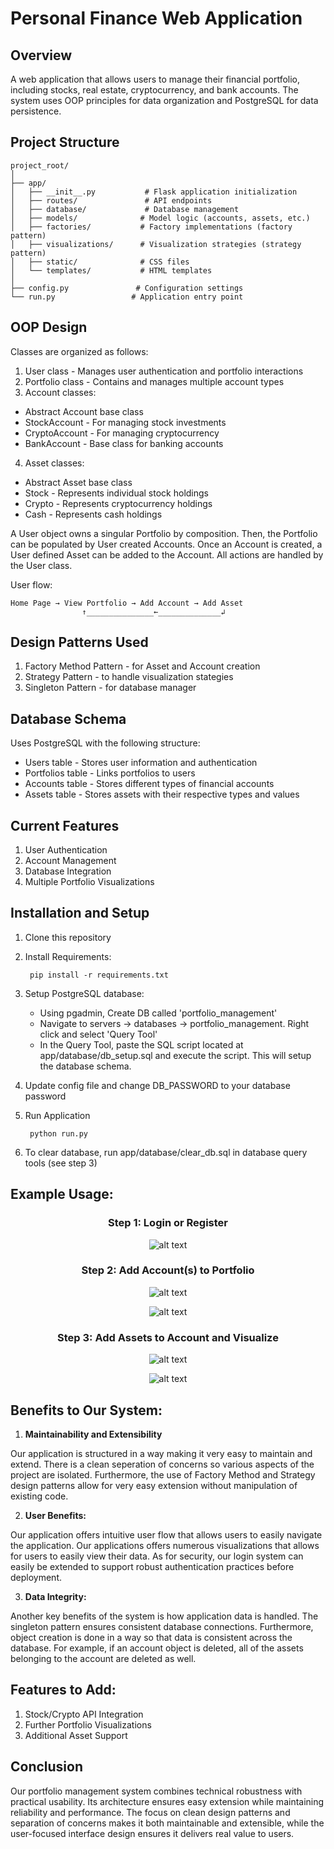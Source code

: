 # Personal Finance Web Application

## Overview

A web application that allows users to manage their financial portfolio, including stocks, real estate, cryptocurrency, and bank accounts. The system uses OOP principles for data organization and PostgreSQL for data persistence.

## Project Structure
```
project_root/
│
├── app/
│   ├── __init__.py           # Flask application initialization
│   ├── routes/               # API endpoints
│   ├── database/             # Database management
│   ├── models/              # Model logic (accounts, assets, etc.)
│   ├── factories/           # Factory implementations (factory pattern)
│   ├── visualizations/      # Visualization strategies (strategy pattern)
│   ├── static/              # CSS files
│   └── templates/           # HTML templates
│
├── config.py               # Configuration settings
└── run.py                 # Application entry point
```

## OOP Design

Classes are organized as follows:

1. User class - Manages user authentication and portfolio interactions
2. Portfolio class - Contains and manages multiple account types
3. Account classes:

- Abstract Account base class
- StockAccount - For managing stock investments
- CryptoAccount - For managing cryptocurrency
- BankAccount - Base class for banking accounts

4. Asset classes:

- Abstract Asset base class
- Stock - Represents individual stock holdings
- Crypto - Represents cryptocurrency holdings
- Cash - Represents cash holdings

A User object owns a singular Portfolio by composition. Then, the Portfolio can be populated by User created Accounts. Once an Account is created, a User defined Asset can be added to the Account. All actions are handled by the User class.

User flow:
```
Home Page → View Portfolio → Add Account → Add Asset
                ↑_______________←______________↲
```


## Design Patterns Used

1. Factory Method Pattern - for Asset and Account creation
2. Strategy Pattern - to handle visualization stategies
3. Singleton Pattern - for database manager


## Database Schema

Uses PostgreSQL with the following structure:

- Users table - Stores user information and authentication
- Portfolios table - Links portfolios to users
- Accounts table - Stores different types of financial accounts
- Assets table - Stores assets with their respective types and values

## Current Features

1. User Authentication
2. Account Management
3. Database Integration
4. Multiple Portfolio Visualizations

## Installation and Setup

1. Clone this repository
2. Install Requirements:

        pip install -r requirements.txt

3. Setup PostgreSQL database:
    - Using pgadmin, Create DB called 'portfolio_management'
    - Navigate to servers -> databases -> portfolio_management. Right click and select 'Query Tool'
    - In the Query Tool, paste the SQL script located at app/database/db_setup.sql and execute the script. This will setup the database schema.

4. Update config file and change DB_PASSWORD to your database password

5. Run Application

        python run.py

6. To clear database, run app/database/clear_db.sql in database query tools (see step 3)

## Example Usage:

<div align="center">

### Step 1: Login or Register

![alt text](images/welcome_page.png)

### Step 2: Add Account(s) to Portfolio

![alt text](images/dashboard1.png)

![alt text](images/account_dashboard.png)

### Step 3: Add Assets to Account and Visualize

![alt text](images/stocks.png)

![alt text](images/pie_chart.png)

</div>


## Benefits to Our System:

1. **Maintainability and Extensibility**

Our application is structured in a way making it very easy to maintain and extend. There is a clean seperation of concerns so various aspects of the project are isolated. Furthermore, the use of Factory Method and Strategy design patterns allow for very easy extension without manipulation of existing code.

2. **User Benefits:**

Our application offers intuitive user flow that allows users to easily navigate the application. Our applications offers numerous visualizations that allows for users to easily view their data. As for security, our login system can easily be extended to support robust authentication practices before deployment.

3. **Data Integrity:**

Another key benefits of the system is how application data is handled. The singleton pattern ensures consistent database connections. Furthermore, object creation is done in a way so that data is consistent across the database. For example, if an account object is deleted, all of the assets belonging to the account are deleted as well.


## Features to Add:

1. Stock/Crypto API Integration
2. Further Portfolio Visualizations
3. Additional Asset Support


## Conclusion

Our portfolio management system combines technical robustness with practical usability. Its architecture ensures easy extension while maintaining reliability and performance. The focus on clean design patterns and separation of concerns makes it both maintainable and extensible, while the user-focused interface design ensures it delivers real value to users.
